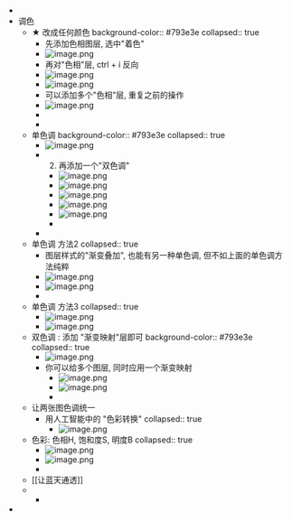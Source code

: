 -
- 调色
	- ★ 改成任何颜色
	  background-color:: #793e3e
	  collapsed:: true
		- 先添加色相图层,  选中"着色"
		- ![image.png](../assets/image_1663067708371_0.png)
		- 再对"色相"层,  ctrl + i  反向
		- ![image.png](../assets/image_1663067766365_0.png)
		- ![image.png](../assets/image_1663067937470_0.png)
		- 可以添加多个"色相"层, 重复之前的操作
		- ![image.png](../assets/image_1663068105604_0.png)
		-
		-
	- 单色调
	  background-color:: #793e3e
	  collapsed:: true
		- ![image.png](../assets/image_1663069271537_0.png)
		- 2. 再添加一个"双色调"
			- ![image.png](../assets/image_1663069361076_0.png)
			- ![image.png](../assets/image_1663069410007_0.png)
			- ![image.png](../assets/image_1663069469622_0.png)
			- ![image.png](../assets/image_1663069542618_0.png)
			- ![image.png](../assets/image_1663069586920_0.png)
			-
		-
	- 单色调 方法2
	  collapsed:: true
		- 图层样式的"渐变叠加", 也能有另一种单色调, 但不如上面的单色调方法纯粹
		- ![image.png](../assets/image_1663070047928_0.png)
		- ![image.png](../assets/image_1663070114547_0.png)
		-
	- 单色调 方法3
	  collapsed:: true
		- ![image.png](../assets/image_1663070542489_0.png)
		- ![image.png](../assets/image_1663070739667_0.png)
	- 双色调 : 添加 "渐变映射"层即可
	  background-color:: #793e3e
	  collapsed:: true
		- ![image.png](../assets/image_1663068473523_0.png)
		- 你可以给多个图层, 同时应用一个渐变映射
			- ![image.png](../assets/image_1663071988256_0.png)
			- ![image.png](../assets/image_1663072005244_0.png)
			-
	- 让两张图色调统一
		- 用人工智能中的 "色彩转换"
		  collapsed:: true
			- ![image.png](../assets/image_1663075055373_0.png)
	- 色彩: 色相H, 饱和度S, 明度B
	  collapsed:: true
		- ![image.png](../assets/image_1662636321704_0.png)
		- ![image.png](../assets/image_1662636631638_0.png)
		-
	- [[让蓝天通透]]
	-
		-
-
